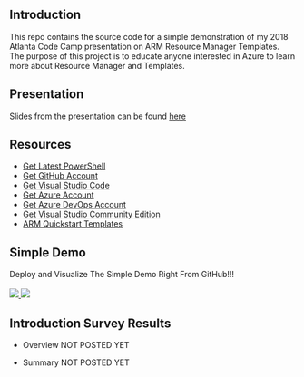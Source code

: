 ## Introduction
This repo contains the source code for a simple demonstration of my 2018 Atlanta Code Camp presentation on ARM Resource Manager Templates. The purpose of this project is to educate anyone interested in Azure to learn more about Resource Manager and Templates.

## Presentation
Slides from the presentation can be found [here](ARM-Presentation.pdf)

## Resources
* [Get Latest PowerShell](https://github.com/PowerShell/PowerShell)
* [Get GitHub Account](http://www.github.com)
* [Get Visual Studio Code](http://code.visualstudio.com)
* [Get Azure Account](https://azure.microsoft.com/en-us/free)
* [Get Azure DevOps Account](https://azure.microsoft.com/en-us/services/devops/)
* [Get Visual Studio Community Edition](https://www.visualstudio.com/downloads)
* [ARM Quickstart Templates](https://github.com/Azure/azure-quickstart-templates)

## Simple Demo
Deploy and Visualize The Simple Demo Right From GitHub!!!
<br><br>
<a href="http://armviz.io/#/?load=https%3A%2F%2Fraw.githubusercontent.com%2Fimseandavis%2FPresentations%2Fmaster%2F2018%2FAzureIntheATL%2FSimpleDemo%2FSimpleDemo.Infrastructure%2FSimpleDemo.Infrastructure%2FWebSite.json" target="_blank">
    <img src="http://armviz.io/visualizebutton.png"/>
</a><a href="https://portal.azure.com/#create/Microsoft.Template/uri/https%3A%2F%2Fraw.githubusercontent.com%2Fimseandavis%2FPresentations%2Fmaster%2F2018%2FAzureInTheATL%2FSimpleDemo%2FSimpleDemo.Infrastructure%2FSimpleDemo.Infrastructure%2FWebSite.json" target="_blank">
    <img src="http://azuredeploy.net/deploybutton.png"/>
</a>

## Introduction Survey Results
* Overview
NOT POSTED YET

* Summary
NOT POSTED YET
